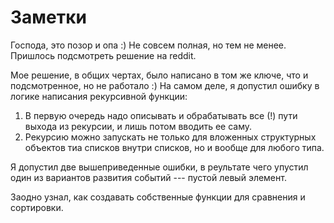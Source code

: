 # Заметки

Господа, это позор и опа :) Не совсем полная, но тем не
менее. Пришлось подсмотреть решение на reddit.

Мое решение, в общих
чертах, было написано в том же ключе, что и подсмотренное, но не
работало :) На самом деле, я допустил ошибку в логике написания
рекурсивной функции:

1. В первую очередь надо описывать и обрабатывать все (!) пути выхода из
рекурсии, и лишь потом вводить ее саму.
2. Рекурсию можно запускать не только для вложенных структурных
объектов тиа списков внутри списков, но и вообще для любого типа.

Я допустил две вышеприведенные ошибки, в реультате чего упустил один
из вариантов развития событий --- пустой левый элемент.

Заодно узнал, как создавать собственные функции для сравнения и сортировки.
